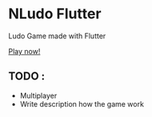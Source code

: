 # NLudo Flutter
Ludo Game made with Flutter

[Play now!](https://nizwar.github.io/ludo_flutter/)

## TODO : 
* Multiplayer
* Write description how the game work
